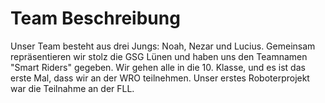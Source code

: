 Team Beschreibung
===
Unser Team besteht aus drei Jungs: Noah, Nezar und Lucius. Gemeinsam repräsentieren wir stolz die GSG Lünen und haben uns den Teamnamen "Smart Riders" gegeben. Wir gehen alle in die 10. Klasse, und es ist das erste Mal, dass wir an der WRO teilnehmen. Unser erstes Roboterprojekt war die Teilnahme an der FLL.
